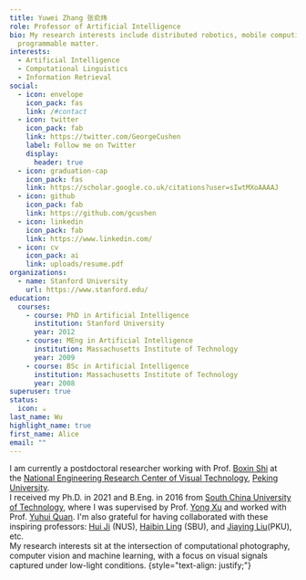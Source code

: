 ```yaml
---
title: Yuwei Zhang 张俞炜
role: Professor of Artificial Intelligence
bio: My research interests include distributed robotics, mobile computing and
  programmable matter.
interests:
  - Artificial Intelligence
  - Computational Linguistics
  - Information Retrieval
social:
  - icon: envelope
    icon_pack: fas
    link: /#contact
  - icon: twitter
    icon_pack: fab
    link: https://twitter.com/GeorgeCushen
    label: Follow me on Twitter
    display:
      header: true
  - icon: graduation-cap
    icon_pack: fas
    link: https://scholar.google.co.uk/citations?user=sIwtMXoAAAAJ
  - icon: github
    icon_pack: fab
    link: https://github.com/gcushen
  - icon: linkedin
    icon_pack: fab
    link: https://www.linkedin.com/
  - icon: cv
    icon_pack: ai
    link: uploads/resume.pdf
organizations:
  - name: Stanford University
    url: https://www.stanford.edu/
education:
  courses:
    - course: PhD in Artificial Intelligence
      institution: Stanford University
      year: 2012
    - course: MEng in Artificial Intelligence
      institution: Massachusetts Institute of Technology
      year: 2009
    - course: BSc in Artificial Intelligence
      institution: Massachusetts Institute of Technology
      year: 2008
superuser: true
status:
  icon: ☕️
last_name: Wu
highlight_name: true
first_name: Alice
email: ""
---
```

I am currently a postdoctoral researcher working with Prof. [Boxin Shi](https://camera.pku.edu.cn/People.htm) at the [National Engineering Research Center of Visual Technology](https://idm.pku.edu.cn/), [Peking University](https://pku.edu.cn/). \
I received my Ph.D. in 2021 and B.Eng. in 2016 from [South China University of Technology](https://www.scut.edu.cn/), where I was supervised by Prof. [Yong Xu](https://scholar.google.com/citations?user=1hx5iwEAAAAJ) and worked with Prof. [Yuhui Quan](https://csyhquan.github.io/). I'm also grateful for having collaborated with these inspiring professors: [Hui Ji](https://blog.nus.edu.sg/matjh/) (NUS), [Haibin Ling](https://www3.cs.stonybrook.edu/~hling/) (SBU), and [Jiaying Liu](http://39.96.165.147/people/liujiaying.html)(PKU), etc. \
My research interests sit at the intersection of computational photography, computer vision and machine learning, with a focus on visual signals captured under low-light conditions.
{style="text-align: justify;"}